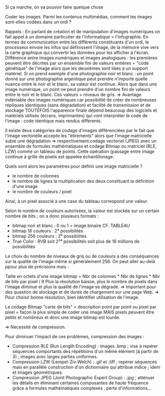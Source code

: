 Si ça marche, on va pouvoir faire quelque chose

Coder les images.
Parmi les contenus multimédias, comment les images sont-elles codées dans un ordi ?

Rappels : En parlant de création et de manipulation d'images numériques on fait appel à un domaine particulier de l'informatique = l'infographie.
En termes de communication entre les différents constituants d'un ordi, le processeur envoie les infos qui définissent l'image, de la mémoire vive vers la carte graphique qui convertir les données pour les afficher à l'écran.
Différence entre images numériques et images analogiques : les premières peuvent être décrites par un ensemble fini de valeurs entières = "code génétique" de l'image alors que les deuxièmes sont liées à un support matériel.
Si on prend exemple d'une photographie noir et blanc : un point donné sur une photographie argentique peut prendre n'importe quelle nuance entre le noir et le blanc, sa valeur est continue. Alors que dans une image numérique, un point ne peut prendre d'un nombre fini de valeurs entre le noir et le blanc. Ces valeurs = niveaux de gris.
=> Avantage indéniable des images numériques car possibilité de créer de nombreuses répliques identiques (sans dégradation) et facilité de transmission et de stockage TOUTEFOIS  l'apparence finale dépend beaucoup des logiciels et matériels utilisés (écrans, imprimantes) qui vont interpréter le code de l'image : code identique mais rendus différents.

Il existe deux catégories de codage d'images différenciées par le fait que l'image vectorielle accepte les "étirements" alors que l'image matricielle subie une dégradation => respectivement codage vectoriel (JPEG) avec un ensemble de formules mathématiques et codage Bitmap ou matriciel (RLE, LZW) comme un tableau de points. Cette opération (passage entre image continue à grille de pixels est appelée échantillonage.

Quels sont alors les paramètres pour définir une image matricielle ?
- le nombre de colonnes
- le nombre de lignes
la multiplication des deux constituant la définition d'une image
- le nombre de couleurs / pixel

Ainsi, à un pixel associé à une case du tableau correspond une valeur.

Selon le nombre de couleurs autorisées, la valeur est stockée sur un certain nombre de bits ; on a donc plusieurs formats :
- bitmap noir et blanc : 0 ou 1 = image binaire CF. TABLEAU
- bitmap 16 couleurs : 2⁴ possibilités
- bitmap 256 couleurs : 2⁸ possibilités
- True Color : RVB soit 2²⁴ possibilités soit plus de 16 millions de possibilités

Le choix du nombre de niveaux de gris ou de couleurs a des conséquences sur la qualité de l'image même si généralement 256. On peut aller au-delà ppour plus de précisions mais :

Taille en octets d'une image bitmap = Nbr de colonnes * Nbr de lignes * Nbr de bits par pixel / 8
Plus la résolution baisse, plus le nombre de pixels dans l'image diminue et plus la qualité de l'image se dégrade.
=> Important pour des question de stockage et de durée de chargement sur une page Web. => Pour choisir bonne résolution, bien identifier utilisation de l'image.

Le codage Bitmap "carte de bits" = description point par point ou pixel par pixel = façon la plus simple de coder une image MAIS pixels peuvent être petits et nombreux et donc une image bitmap est lourde.

=> Necessité de compression.

Pour diminuer l'impact de ces problèmes, compression des images :
- Compression RLE (Run Length Encoding) : images .bmp ; vise à repérer séquences comportants des répétitions d'un même élément (à partir de 3) ; images avec larges parties uniformes.
- Compression LZW (Lempel-Ziv-Welch) : .gif et .tiff ; repérer séquences mais en parallèle construction d'un dictionnaire qui attribue indice ; idem et images géométriques.
- Compression JPEG (Joint Photographic Expert Group) : .jpg ; atténuer les détails en éliminant certaines composantes de haute fréquence grâce à formules mathématiques complexes ; perte d'informations...


